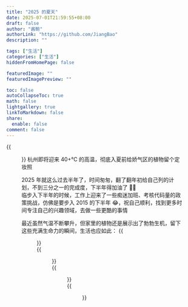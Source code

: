 ```yaml
---
title: "2025 的夏天"
date: 2025-07-01T21:59:55+08:00
draft: false
author: "酱鲍"
authorLink: "https://github.com/JiangBao"
description: ""

tags: ["生活"]
categories: ["生活"]
hiddenFromHomePage: false

featuredImage: ""
featuredImagePreview: ""

toc: false
autoCollapseToc: true
math: false
lightgallery: true
linkToMarkdown: false
share:
  enable: false
comment: false
---
```


<!--more-->
{{<figure src="https://jiangbao-1258001083.cos.ap-shanghai.myqcloud.com/2025summer05.jpg">}}
杭州即将迎来 40+℃ 的高温，彻底入夏前给娇气区的植物留个定妆照

2025 年就这么过去半年了，时间匆匆，翻了翻年初给自己列的计划，不到三分之一的完成度，下半年得加油了 💪🏻  
临步入下半年的时候，工作上迎来了一些痴迷加班、考核代码量的政策挑战，仿佛是要步入 2015 的下半年 😂，祝自己顺利，找到更多时间专注自己的兴趣领域，去做一些更酷的事情  

最近虽然气温不断攀升，但家里的植物还是展示出了勃勃生机，留下这些充满生命力的瞬间，生活也应如此：
{{<figure src="https://jiangbao-1258001083.cos.ap-shanghai.myqcloud.com/2025summer01.jpg" width="500" title="勤花的乌头杂">}}  
{{<figure src="https://jiangbao-1258001083.cos.ap-shanghai.myqcloud.com/2025summer02.jpg" width="500" title="虎皮兰和它的大宝二宝">}}  
{{<figure src="https://jiangbao-1258001083.cos.ap-shanghai.myqcloud.com/2025summer04.jpg" width="500" title="洒金新叶">}}  
{{<figure src="https://jiangbao-1258001083.cos.ap-shanghai.myqcloud.com/2025summer03.jpg" width="500" title="克莱恩新叶">}}